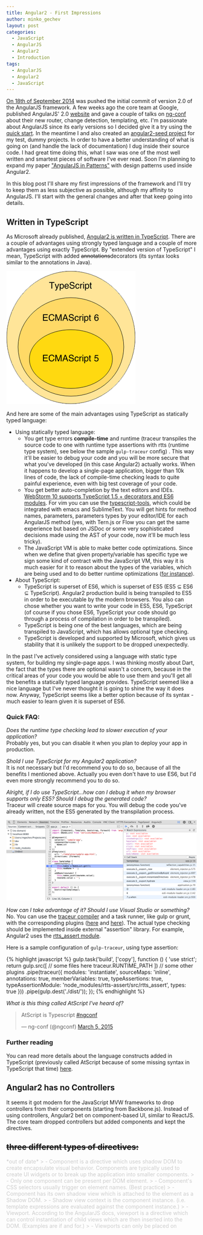 ```yaml
---
title: Angular2 - First Impressions
author: minko_gechev
layout: post
categories:
  - JavaScript
  - AngularJS
  - Angular2
  - Introduction
tags:
  - AngularJS
  - Angular2
  - JavaScript
---
```


[On 18th of September 2014](https://github.com/angular/angular/commits/master?page=24) was pushed the initial commit of version 2.0 of the AngularJS framework. A few weeks ago the core team at Google, published AngularJS' 2.0 [website](https://angular.io/) and gave a couple of talks on [ng-conf](https://www.youtube.com/watch?list=PLOETEcp3DkCoNnlhE-7fovYvqwVPrRiY7&v=QHulaj5ZxbI) about their new router, change detection, templating, etc. I'm passionate about AngularJS since its early versions so I decided give it a try using the [quick start](https://angular.io/docs/js/latest/quickstart.html). In the meantime I and also created an [angular2-seed project](https://github.com/mgechev/angular2-seed) for my test, dummy projects. In order to have a better understanding of what is going on (and handle the lack of documentation) I dug inside their source code. I had great time doing this, what I saw was one of the most well written and smartest pieces of software I've ever read. Soon I'm planning to expand my paper ["AngularJS in Patterns"](https://github.com/mgechev/angularjs-in-patterns) with design patterns used inside Angular2.

In this blog post I'll share my first impressions of the framework and I'll try to keep them as less subjective as possible, although my affinity to AngularJS. I'll start with the general changes and after that keep going into details.

## Written in TypeScript

As Microsoft already published, [Angular2 is written in TypeScript](http://blogs.msdn.com/b/typescript/archive/2015/03/05/angular-2-0-built-on-typescript.aspx). There are a couple of advantages using strongly typed language and a couple of more advantages using exactly TypeScript. By "extended version of TypeScript" I mean, TypeScript with added <strike>annotations</strike>decorators (its syntax looks similar to the annotations in Java).

![JavaScript Dialects](/images/js-dialects-ven.png)

And here are some of the main advantages using TypeScript as statically typed language:

- Using statically typed language:
  - You get type errors **compile-time** and runtime (traceur transpiles the source code to one with runtime type assertions with rtts (runtime type system), see below the sample `gulp-traceur` config) . This way it'll be easier to debug your code and you will be more secure that what you've developed (in this case Angular2) actually works. When it happens to develop a single-page application, bigger than 10k lines of code, the lack of compile-time checking leads to quite painful experience, even with big test coverage of your code.
  - You get better auto-completion by the text editors and IDEs. [WebStorm 10 supports TypeScript 1.5 + decorators and ES6 modules](https://www.jetbrains.com/webstorm/whatsnew/). For vim you can use the [typescript-tools](https://github.com/clausreinke/typescript-tools), which could be integrated with emacs and SublimeText. You will get hints for method names, parameters, parameters types by your editor/IDE for each AngularJS method (yes, with Tern.js or Flow you can get the same experience but based on JSDoc or some very sophisticated decisions made using the AST of your code, now it'll be much less tricky).
  - The JavaScript VM is able to make better code optimizations. Since when we define that given property/variable has specific type we sign some kind of contract with the JavaScript VM, this way it is much easier for it to reason about the types of the variables, which are being used and to do better runtime optimizations ([for instance](https://github.com/sq/JSIL/wiki/Optimizing-dynamic-JavaScript-with-inline-caches)).
- About TypeScript:
  - TypeScript is superset of ES6, which is superset of ES5 (ES5 ⊆ ES6 ⊆ TypeScript). Angular2 production build is being transpiled to ES5 in order to be executable by the modern browsers. You also can chose whether you want to write your code in ES5, ES6, TypeScript (of course if you chose ES6, TypeScript your code should go through a process of compilation in order to be transpiled).
  - TypeScript is being one of the best languages, which are being transpiled to JavaScript, which has allows optional type checking.
  - TypeScript is developed and supported by Microsoft, which gives us stability that it is unlikely the support to be dropped unexpectedly.

In the past I've actively considered using a language with static type system, for building my single-page apps. I was thinking mostly about Dart, the fact that the types there are optional wasn't a concern, because in the critical areas of your code you would be able to use them and you'll get all the benefits a statically typed language provides. TypeScript seemed like a nice language but I've never thought it is going to shine the way it does now. Anyway, TypeScript seems like a better option because of its syntax - much easier to learn given it is superset of ES6.

### Quick FAQ:

*Does the runtime type checking lead to slower execution of your application?*<br>
Probably yes, but you can disable it when you plan to deploy your app in production.

*Shold I use TypeScript for my Angular2 application?*<br>
It is not necessary but I'd recommend you to do so, because of all the benefits I mentioned above. Actually you even don't have to use ES6, but I'd even more strongly recommend you to do so.

*Alright, if I do use TypeScript...how can I debug it when my browser supports only ES5? Should I debug the generated code?*<br>
Traceur will create source maps for you. You will debug the code you've already written, not the ES5 generated by the transpilation process.

![TypeScript source maps](/images/surcemaps-typescript.png)

*How can I take advantage of it? Should I use Visual Studio or something?*<br>
No. You can use the [traceur compiler](https://github.com/google/traceur-compiler) and a task runner, like gulp or grunt, with the corresponding plugins ([here](https://github.com/sindresorhus/gulp-traceur) and [here](https://github.com/aaronfrost/grunt-traceur)). The actual type checking should be implemented inside external "assertion" library. For example, Angular2 uses the [rtts_assert module](https://www.npmjs.com/package/rtts_assert).

Here is a sample configuration of `gulp-traceur`, using type assertion:

{% highlight javascript %}
gulp.task('build', ['copy'], function () {
  'use strict';
  return gulp.src([
      // some files here
      traceur.RUNTIME_PATH
    ])
    // some other plugins
    .pipe(traceur({
      modules: 'instantiate',
      sourceMaps: 'inline',
      annotations: true,
      memberVariables: true,
      typeAssertions: true,
      typeAssertionModule: 'node_modules/rtts-assert/src/rtts_assert',
      types: true
    }))
    .pipe(gulp.dest('./dist/'));
});
{% endhighlight %}

*What is this thing called AtScript I've heard of?*<br>

<blockquote class="twitter-tweet" lang="en"><p>AtScript is Typescript <a href="https://twitter.com/hashtag/ngconf?src=hash">#ngconf</a></p>&mdash; ng-conf (@ngconf) <a href="https://twitter.com/ngconf/status/573521849780305920">March 5, 2015</a></blockquote>
<script async src="//platform.twitter.com/widgets.js" charset="utf-8"></script>

### Further reading

You can read more details about the language constructs added in TypeScript (previously called AtScript because of some missing syntax in TypeScript that time) [here](https://docs.google.com/document/d/11YUzC-1d0V1-Q3V0fQ7KSit97HnZoKVygDxpWzEYW0U/edit).

## Angular2 has no Controllers

It seems it got modern for the JavaScript MVW frameworks to drop controllers from their components (starting from Backbone.js). Instead of using controllers, Angular2 bet on component-based UI, similar to ReactJS. The core team dropped controllers but added components and kept the directives.

## <strike>three different types of directives:</strike>

<span style="color: #ccc;">
*out of date*
> - Component is a directive which uses shadow DOM to create encapsulate visual behavior. Components are typically used to create UI widgets or to break up the application into smaller components.
>   - Only one component can be present per DOM element.
>   - Component's CSS selectors usually trigger on element names. (Best practice)
>   - Component has its own shadow view which is attached to the element as a Shadow DOM.
>   - Shadow view context is the component instance. (i.e. template expressions are evaluated against the component instance.)
> - Viewport. According to the AngularJS docs, viewport is a directive which can control instantiation of child views which are then inserted into the DOM. (Examples are if and for.)
>   - Viewports can only be placed on <template> elements (or the short hand version which uses <element template> attribute.)
>   - Only one viewport can be present per DOM template element.
>   - The viewport is created over the template element. This is known as the ViewContainer.
> Viewport can insert child views into the ViewContainer. The child views show up as siblings of the Viewport in the DOM.
> - Decorator. According to the AngularJS docs (still incomplete) decorators are the simplest kind of directive is a decorator. Directives are usefull for encapsulating behavior.
>   - Multiple decorators can be placed on a single element.
>   - Decorators do not introduce new evaluation context.
>   - Decorators are registered through the @Decorator meta-data annotation.
</span>

### Quick FAQ:

*Doesn't removal of the controllers violates the separation of concerns principle advocated by AngularJS?*<br>
Great question, Minko, thanks for asking! How given AngularJS application looks like? We have a view (a template), which is a composition of directives. These directives should handle the **whole** DOM logic. We also have services - they are responsible for encapsulating all the business logic. And we have controllers. The controllers are mostly user input handlers, they also add some properties to the scope. The best practices state that we need to keep the controllers as lean as possible. Let's think of what we will lose if we move the user input handling and adding properties to the scope to our directive instead to the controllers. Can we reduce the code reuse? If we don't create highly coherent directives - probably, if we couple the directives with the business logic this may happen (i.e. use domain specific service inside our dialog directive, for example). But what if we create a higher level directive, which is one or a fewer levels of abstraction above the primitives, which form our template? This way we handle the user input independently from our primitive UI components, so they are still completely reusable but we also remove one more component, which only makes the framework harder for learning.

*Similar to React? Does that mean that we have to inline our markup inside the directives we define?*<br>
You can but you don't have to. You can use inline templates or external files (just like using `template` and `templateUrl` in AngularJS 1.x).

*Does that mean that I need to change the design of the whole app, i.e. turn each controller into a directive of type component?*<br>
No, you don't have to change the design of your app. In order to make the transition even smoother you can use the ["container component pattern"](http://jaysoo.ca/2015/03/30/container-component-pattern-in-angular-1/) but also keep in mind that the new router.

*Do I have to rewrite everything I already have?*<br>
Very likely to rewrite big parts of your application, but if you've structured your application properly (i.e. followed my style guide), you'd be able to completely reuse at least your services.

## No Two-Way data-binding

One of the things AngularJS 1.x was loved about was the two-way data-binding using `ng-model`. Well, it is dropped from v2.0. Initially it might seems a bit weird, crazy and frustrating but it is actually a really good thing, do not be heartbroken. Removing the two-way data-binding leads to:

- More explicit data-flow
- No circular dependencies between bindings (so no TTL of the `$digest`)
- Better performance
  - The digest loop could be run only once
  - We can create apps, which are friendly to immutable/observable models, which allows us to make further optimizations (for more information about immutable data take a look at [my talk at `ng-vegas`](http://www.ng-vegas.org/) or this great [post by Victor Savkin](http://victorsavkin.com/post/110170125256/change-detection-in-angular-2), a core member of the AngularJS team)

### Quick FAQ:

*Does that mean that we'll do a lot of manual work building forms?*<br>
No. Angular2 has a great [forms module](http://angularjs.blogspot.com/2015/03/forms-in-angular-2.html).

*Single directional data flow...We can use Flux then?*<br>
Yes you can! I'd even recommend to use Flux! Here is one more [great post by Victor Savkin about using Flux with AngularJS](http://victorsavkin.com/post/99998937651/building-angular-apps-using-flux-architecture).

*So Angular2 is basically ReactJS implemented by Google?*<br>
No. The binding mechanism is completely different, it provides wider functionality than React (Angular2 is lighter compared to AngularJS 1.x but still provides built-in directives, dependency injection, different components, etc.). This does not mean that you should give up using React and wait for Angular2, both frameworks have unidirectional data flow, which makes them suitable for the flux architecture. You might be able to make a smooth transition from React to Angular2 if you haven't coupled the rest of your flux components (stores, actions, dispatcher) with your UI components.

## WebComponents

<blockquote class="twitter-tweet" lang="en"><p>Angular v2 doesn&#39;t seem like a &quot;framework&quot;, but more like a library that sits on top of the web standards. And this my friends, is awesome.</p>&mdash; Adam Bradley (@adamdbradley) <a href="https://twitter.com/adamdbradley/status/565518739056373763">February 11, 2015</a></blockquote>
<script async src="//platform.twitter.com/widgets.js" charset="utf-8"></script>

What exactly is framework and what is a library? Lets take a look at AngularJS' docs:

>The impedance mismatch between dynamic applications and static documents is often solved with:
>a library - a collection of functions which are useful when writing web apps. Your code is in charge and it calls into the library when it sees fit. E.g., jQuery.
>frameworks - a particular implementation of a web application, where your code fills in the details. The framework is in charge and it calls into your code when it needs something app specific. E.g., durandal, ember, etc.

I wouldn't call Angular2 a library but it is much closer to library rather than AngularJS 1.x. Anyway, what matters mostly is that it is on top of web standards. It uses shadow DOM for better encapsulation of the directives, takes advantage custom elements, etc.

### Quick FAQ:

*So I can't use Angular2 in IE and any other browser which doesn't support Web Components?*<br>
You can. There are a lot of [polyfills](http://webcomponents.org/polyfills/), which handle the lack of support.

## New Router

[Brian Ford gave a talk about the new router of AngularJS](https://www.youtube.com/watch?v=vecg70fPDFw). I'm not saying "the new router of Angular2" because it could be used in AngularJS 1.x apps as well, which will make your transition smoother. What is that great about the new router? It is more feature rich than the old `ngRoute` and with Angular2 in mind unlike `uiRouter`. Probably it is the only component, which got more complex to use (given the increased amount of features it has) but most likely it won't be part of the core of the framework (similarly to `ngRoute`), given it is hosted in different repo.

You can use the new router inside your AngularJS 1.x app if you "emulate" the Angular2 component directive with the legacy controllers and templates.

### Quick FAQ:

*How I can try the new router?*<br>
You can use [this repo](https://github.com/angular/router).

*Should I start my new project with the old router or the new one instead?*<br>
[Use the new router.](https://youtu.be/vecg70fPDFw?t=12m9s)

## Real Modules

During the AngularJS classes I led I had troubles explaining why AngularJS has modules, which must be loaded explicitly but there's no way to load them asynchronously, without hacky solutions. Well, Angular2 uses the ES6 modules. Since they are not supported by the browsers yet, you can fallback to [SystemJS](https://github.com/systemjs/systemjs) and [ES6-module loader](https://github.com/ModuleLoader/es6-module-loader/), or transpile them to AMD, CommonJS or whatever you find [suitable for yourself](https://github.com/google/traceur-compiler/wiki/Options-for-Compiling#options-for-modules).

This allows creating bundles with the modules, which are required during the initial page load and loading all others on demand, asynchronously. That's one of the things I've always dreamed of and I'm kind of disappointed it is added at this late stage.

**PS**: [Here is a proposal concerning AngularJS 1.5](https://github.com/angular/angular.js/issues/11015), which allows asynchronously loading of components.

## No more $scope

There are a lot of statements the `$scope` was a tricky for explanation concept to the AngularJS beginners. Well, I had harder times explaining the module system, anyway, there's no such thing as `$scope` in Angular2! Again, there is no scope. Instead of binding to properties in the scope inside our templates, we directly bind to properties of our "components".

For example, the component below has selector `sample-app` (i.e. we can use it as `<sample-app></sample-app>`) and template located inside `./templates/sample-app.html` (you can find the whole source code at my [GitHub repository](https://github.com/mgechev/angular2-seed)).

{% highlight javascript %}
@Component({
  selector: 'sample-app',
  componentServices: [
    NameList
  ]
})
@Template({
  url: './templates/sample-app.html',
  directives: [Foreach]
})
class SampleApp {
  constructor() {
    this.names = NameList.get();
    this.newName = '';
  }
  addName(newname) {
    this.names.push(newname.value);
    newname.value = '';
  }
}
{% endhighlight %}

We can directly bind to `this.names` inside our template, like this:

{% highlight html %}
...
<ul>
  <li *foreach="#name in names">{{name}}</li>
</ul>
...
{% endhighlight %}

No scope at all! Awesome, isn't it? So far, so good. We do not have scope. But remember, we used to use `$scope.$apply` in order to force execution of the `$digest` loop and perform dirty checking? How are we going to do this now? Well, we cant.

### Quick FAQ:

*I like the scope, I was able to explicitly state what I want to expose to my templates. Are there any advantages removing the scope except of "hard to explain to beginners"?*<br>
Some of the biggest memory leaks I've ever had were caused by forgetting to destroy the `$scope` of given directive. Removing scope leads to less AngularJS components, so less bugs, lower complexity. A lot of people were doing things which sometimes looked like workarounds, when inheriting the scope (thinking they've inherited the controller), doing complex publish/subscribe messaging between parent and child scopes etc. All these things will not be required anymore.

## No more $scope.$apply

But how then AngularJS knows that anything outside it's execution context has taken a place? Lets think where the changes might come from:

- `setTimeout`
- `setInterval`
- `prompt` (yeah, there are people who still use it...)
- `XMLHttpRequest`
- `WebSockets`
- ...

![All The Things](/images/monkey-patch-all-the-things.png)

Basically a lot of browsers' APIs. How we can be notified when the user invokes method from any of these APIs? **Well...we can monkey patch all of them!** That's what Brian Ford explained in his [talk about `Zone.js` in ng-conf 2014](https://www.youtube.com/watch?v=3IqtmUscE_U).

I bet now you're thinking - "Oh God! Why I'd use something, which monkey patches all the browser APIs? This is just not right!". Why it isn't?

### Quick FAQ:

*Will patching the browser's APIs lead to huge amount of bugs?*<br>
Very smart people, who know what they are doing, work on making Zone.js patch the APIs without any issues. It also has [solid amount of tests](https://github.com/angular/zone.js/tree/master/test).

*Will using Zone.js slowdown the method executions?*<br>
According to the talk about [Zone.js](https://www.youtube.com/watch?v=3IqtmUscE_U), this is not the case.

## Errors in the Template Expressions

Another thing I didn't really like in AngularJS 1.x was the lack of errors when you had a mistake inside an expression used in a template. The errors, which you were supposed to get were omitted and you weren't aware that your code actually doesn't work. Well, in Angular2 you will get runtime errors in such cases.

## i18n

`angular-translate` was the default choice when it used to came to internationalization in AngularJS 1.x. It is a great tool, which allows you to define the different strings used inside your AngularJS application in json files and include them on the correct places using filters and directives. You are able to define different translations of these strings, using multiple json files for the languages you need. The language files are usually loaded on demand.

Since the AngularJS team has slightly broader vision for the way the i18n should be implemented they will add it as a project supported by Google. They will allow building the AngularJS templates with the correct strings embedded inside them. This will speedup the load time since you won't need to load external files. AngularJS 1.4 has support for plurals and gender (which may ease the transition from 1.x to 2.0), in Angular2 will be implemented the string interpolation. For further information on the topic take a look at this video:

<iframe width="560" height="315" src="https://www.youtube.com/embed/iBBkCA1M-mc?list=PLOETEcp3DkCoNnlhE-7fovYvqwVPrRiY7" frameborder="0" allowfullscreen></iframe>

### Quick FAQ:

*Will `angular-translate` be still compatible with Angular2?*<br>
Most likely, no. I'm not aware whether the `angular-translate` team have plans to port it to the new version of the framework.

## Ultra Fast Change Detection

**There is still no final version of the change detection. The underlaying implementation should not concern us, the AngularJS team will do the best based on huge amount of benchmarks, on different devices in different environment. This section is only for fun, exploring some design decisions.**

Another completely innovative idea I found, digging inside AngularJS' source code was inside the `JITChangeDetector`. Mostly because of the inline-caches, the JavaScript VMs are capable of doing smarter optimizations in expressions like:

{% highlight javascript %}
this.value === oldValue;
{% endhighlight %}

The AngularJS team decided that they can generate JavaScript classes, which implement this change detection mechanism, instead of using method calls (take a look [at these benchmarks](http://jsperf.com/object-observe-polyfill-sandbox)). How does it work? According to my quick research:

- AngularJS tokenizes the registered ("watched") expressions
- AngularJS builds [AST](https://en.wikipedia.org/wiki/Abstract_syntax_tree)
- Using the [visitor pattern](https://en.wikipedia.org/wiki/Visitor_pattern) AngularJS' creates the so-called "ProtoRecords" list.
- [Based on a template](https://github.com/angular/angular/blob/master/modules/angular2/src/change_detection/change_detection_jit_generator.es6) and the ProtoRecords, AngularJS implements the "dummy" change detection for a specific component.

### Quick FAQ:

*Does it mean that the generation of source code will slowdown the execution of my app?*<br>
It is done when the bindings change, lazily. Probably it will perform better in most scenarios.

*Is it going to be hard for debugging?*<br>
We trust AngularJS that it is going to be implemented well and we won't need to touch it!

*Will it lead to any debugging complications (for example entering the change detection, generated class because of a breakpoint we're in)?*<br>
If you use your debugger properly you should not have any issues. Take a look at the [slides of Addy Osmani on the state of DevTools, 2015, jQuery London meetup](https://speakerdeck.com/addyosmani/devtools-state-of-the-union-2015?slide=109).

### Further reading

For more information you can take a look at the design docs ([here](https://docs.google.com/document/d/1QKTbyVNPyRW-otJJVauON4TFMHpl0zNBPkJcTcfPJWg/edit?usp=drive_web) and [here](https://docs.google.com/document/d/10W46qDNO8Dl0Uye3QX0oUDPYAwaPl0qNy73TVLjd1WI/edit?usp=drive_web)) and the [AngularJS' source code](https://github.com/angular/angular/tree/master/modules/angular2/src/change_detection).

## It is not production ready

The API of Angular2 is still under development. There are a lot of things, which are still not clarified (like change detection, best API, forms API, etc.). You can play with the framework using the [quick start](https://angular.io/docs/js/latest/quickstart.html) or [my seed project](https://github.com/mgechev/angular2-seed)

## What else we have left?

### Filters

According to the documentation, Angular2 will have <strike>formatters</strike> pipes, which are equivalent (a bit more powerful, since allow enhancement of the change detection) to the filters, well known from version 1.x.

### Improved DI

The dependency injection mechanism will be used with the decorators syntax provided by TypeScript. You can take a look at the source code [here](https://github.com/angular/di.js). Since it is implemented as external library, you can use it inside your project. Here is a simple example from the git repo of `di.js`:

{% highlight javascript %}
import {Inject} from 'di';
import {Electricity} from './electricity';

@Inject(Electricity)
export class Fridge {
  constructor(electricity) {
    this.electricity = electricity;
  }

  getEggs() {
    return '3 eggs';
  }
}
{% endhighlight %}

## Conclusion

Angular2 will be a brand new framework, which is not backward compatible with AngularJS 1.x. It is implemented in TypeScript but you don't have to use it if you don't want to. It implements some of the ideas from ReactJS, mostly the unidirectional data flow, which makes it work great with the [flux architecture](https://facebook.github.io/react/docs/flux-overview.html). It is on top of web standards (which is a big bonus compared to ReactJS) and takes advantage of some of the web components' APIs. It will be much faster and lighter compared to AngularJS 1.x and will be supported by the modern browsers with polyfills for older ones (as far as I know the support for IE7 and IE8 will be dropped).

You can use some of the libraries used for the development of Angular2 (like [DI](https://github.com/angular/di.js), [rtts_assert](https://www.npmjs.com/package/rtts_assert), [router](https://github.com/angular/router), [benchpress](https://www.npmjs.com/package/benchpress)) in your current AngularJS and non-AngularJS projects.

Should I use it in production now? **No**, but you can experiment with it. If you are planning to start a new project with AngularJS, better use AngularJS 1.x instead. Following some practices mentioned above will make your transition easier.

## Resources

- [Official Website](http://angular.io)
- [The official Angular2 repository](https://github.com/angular/angular)
- [Change detection design doc](https://docs.google.com/document/d/10W46qDNO8Dl0Uye3QX0oUDPYAwaPl0qNy73TVLjd1WI/edit)
- ["Ultra Fast Change Detection](https://docs.google.com/document/d/1QKTbyVNPyRW-otJJVauON4TFMHpl0zNBPkJcTcfPJWg/edit?usp=drive_web)
- [Localization and internationalization](https://www.youtube.com/watch?v=iBBkCA1M-mc)
- [angular2-seed](https://github.com/mgechev/angular2-seed)
- [Flux architecture](https://facebook.github.io/flux/)

